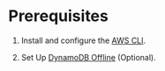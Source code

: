
# Prerequisites

1. Install and configure the [AWS CLI](https://github.com/praveensripati/learn-aws/tree/main/AWS-Interfaces/CLI).

1. Set Up [DynamoDB Offline](https://docs.aws.amazon.com/amazondynamodb/latest/developerguide/DynamoDBLocal.html) (Optional).